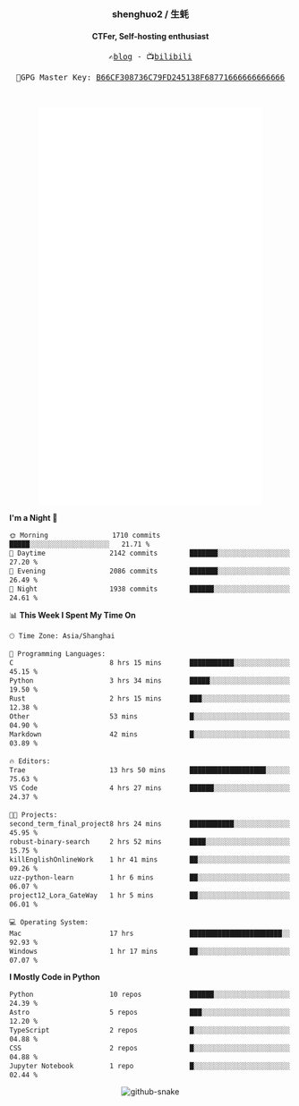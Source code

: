 <h3 align="center"> shenghuo2 / 生蚝 </h3>
<h4 align="center" >CTFer, Self-hosting enthusiast</h3>


<p align="center">
  <samp>
    ✍️<a href="https://blog.shenghuo2.top/">blog</a> -
    📺<a href="https://space.bilibili.com/85894935">bilibili</a>
  </samp>
</p>
<p align="center">
  <samp>
     🔐GPG Master Key: <a align="center" href="https://github.com/shenghuo2.gpg">B66CF308736C79FD245138F68771666666666666</a>
  </samp>
</p>
<br>
<p align="center">
  <a href="https://github.com/shenghuo2">
    <img width="400" align="top" src="https://github.com/shenghuo2/shenghuo2/blob/main/metrics.left.svg" />
  </a>
  <a href="https://github.com/shenghuo2">
    <img width="400" align="top" src="https://github.com/shenghuo2/shenghuo2/blob/main/metrics.right.svg" />
  </a>
</p>


<!--START_SECTION:waka-->
**I'm a Night 🦉** 

```text
🌞 Morning                1710 commits        █████░░░░░░░░░░░░░░░░░░░░   21.71 % 
🌆 Daytime                2142 commits        ███████░░░░░░░░░░░░░░░░░░   27.20 % 
🌃 Evening                2086 commits        ███████░░░░░░░░░░░░░░░░░░   26.49 % 
🌙 Night                  1938 commits        ██████░░░░░░░░░░░░░░░░░░░   24.61 % 
```


📊 **This Week I Spent My Time On** 

```text
🕑︎ Time Zone: Asia/Shanghai

💬 Programming Languages: 
C                        8 hrs 15 mins       ███████████░░░░░░░░░░░░░░   45.15 % 
Python                   3 hrs 34 mins       █████░░░░░░░░░░░░░░░░░░░░   19.50 % 
Rust                     2 hrs 15 mins       ███░░░░░░░░░░░░░░░░░░░░░░   12.38 % 
Other                    53 mins             █░░░░░░░░░░░░░░░░░░░░░░░░   04.90 % 
Markdown                 42 mins             █░░░░░░░░░░░░░░░░░░░░░░░░   03.89 % 

🔥 Editors: 
Trae                     13 hrs 50 mins      ███████████████████░░░░░░   75.63 % 
VS Code                  4 hrs 27 mins       ██████░░░░░░░░░░░░░░░░░░░   24.37 % 

🐱‍💻 Projects: 
second_term_final_project8 hrs 24 mins       ███████████░░░░░░░░░░░░░░   45.95 % 
robust-binary-search     2 hrs 52 mins       ████░░░░░░░░░░░░░░░░░░░░░   15.75 % 
killEnglishOnlineWork    1 hr 41 mins        ██░░░░░░░░░░░░░░░░░░░░░░░   09.26 % 
uzz-python-learn         1 hr 6 mins         ██░░░░░░░░░░░░░░░░░░░░░░░   06.07 % 
project12_Lora_GateWay   1 hr 5 mins         ██░░░░░░░░░░░░░░░░░░░░░░░   06.01 % 

💻 Operating System: 
Mac                      17 hrs              ███████████████████████░░   92.93 % 
Windows                  1 hr 17 mins        ██░░░░░░░░░░░░░░░░░░░░░░░   07.07 % 
```

**I Mostly Code in Python** 

```text
Python                   10 repos            ██████░░░░░░░░░░░░░░░░░░░   24.39 % 
Astro                    5 repos             ███░░░░░░░░░░░░░░░░░░░░░░   12.20 % 
TypeScript               2 repos             █░░░░░░░░░░░░░░░░░░░░░░░░   04.88 % 
CSS                      2 repos             █░░░░░░░░░░░░░░░░░░░░░░░░   04.88 % 
Jupyter Notebook         1 repo              █░░░░░░░░░░░░░░░░░░░░░░░░   02.44 % 
```




<!--END_SECTION:waka-->


<div align="center">
  <picture>
    <source media="(prefers-color-scheme: dark)" srcset="https://gist.githubusercontent.com/shenghuo2/bfce20b14ab0484cef03bae6e60e0b3a/raw/github-snake-dark.svg" />
    <source media="(prefers-color-scheme: light)" srcset="https://gist.githubusercontent.com/shenghuo2/bfce20b14ab0484cef03bae6e60e0b3a/raw/github-snake.svg" />
    <img alt="github-snake" src="https://gist.githubusercontent.com/shenghuo2/bfce20b14ab0484cef03bae6e60e0b3a/raw/github-snake.svg" />
  </picture>
</div>

<!--
**shenghuo2/shenghuo2** is a ✨ _special_ ✨ repository because its `README.md` (this file) appears on your GitHub profile.

Here are some ideas to get you started:

- 🔭 I’m currently working on ...
- 🌱 I’m currently learning ...
- 👯 I’m looking to collaborate on ...
- 🤔 I’m looking for help with ...
- 💬 Ask me about ...
- 📫 How to reach me: ...
- 😄 Pronouns: ...
- ⚡ Fun fact: ...
-->
